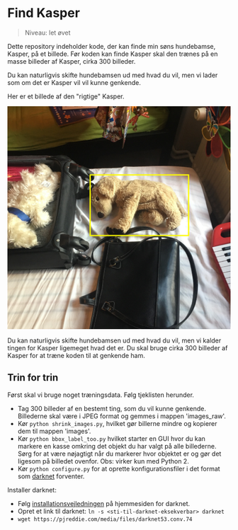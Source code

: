 # Find Kasper

> Niveau: let øvet

Dette repository indeholder kode, der kan finde min søns hundebamse, Kasper, på et billede. Før koden kan finde Kasper skal den trænes på en masse billeder af Kasper, cirka 300 billeder.

Du kan naturligvis skifte hundebamsen ud med hvad du vil, men vi lader som om det er Kasper vil vil kunne genkende.

Her er et billede af den "rigtige" Kasper.

![Kasper](eksempel.JPG)

Du kan naturligvis skifte hundebamsen ud med hvad du vil, men vi kalder tingen
for Kasper ligemeget hvad det er. Du skal bruge cirka 300 billeder af Kasper for at træne koden til at genkende ham.

## Trin for trin

Først skal vi bruge noget træningsdata. Følg tjeklisten herunder.

- Tag 300 billeder af en bestemt ting, som du vil kunne genkende. Billederne skal være i JPEG format og gemmes i mappen 'images_raw'.
- Kør `python shrink_images.py`, hvilket gør billerne mindre og kopierer dem til mappen 'images'.
- Kør `python bbox_label_too.py` hvilket starter en GUI hvor du kan markere en kasse omkring det objekt du har valgt på alle billederne. Sørg for at være nøjagtigt når du markerer hvor objektet er og gør det ligesom på billedet ovenfor. Obs: virker kun med Python 2.
- Kør `python configure.py` for at oprette konfigurationsfiler i det format som [darknet](https://pjreddie.com/darknet/yolo/) forventer.

Installer darknet:
- Følg [installationsvejledningen](https://pjreddie.com/darknet/install/) på hjemmesiden for darknet.
- Opret et link til darknet:
`ln -s <sti-til-darknet-eksekverbar> darknet`
- `wget https://pjreddie.com/media/files/darknet53.conv.74`
